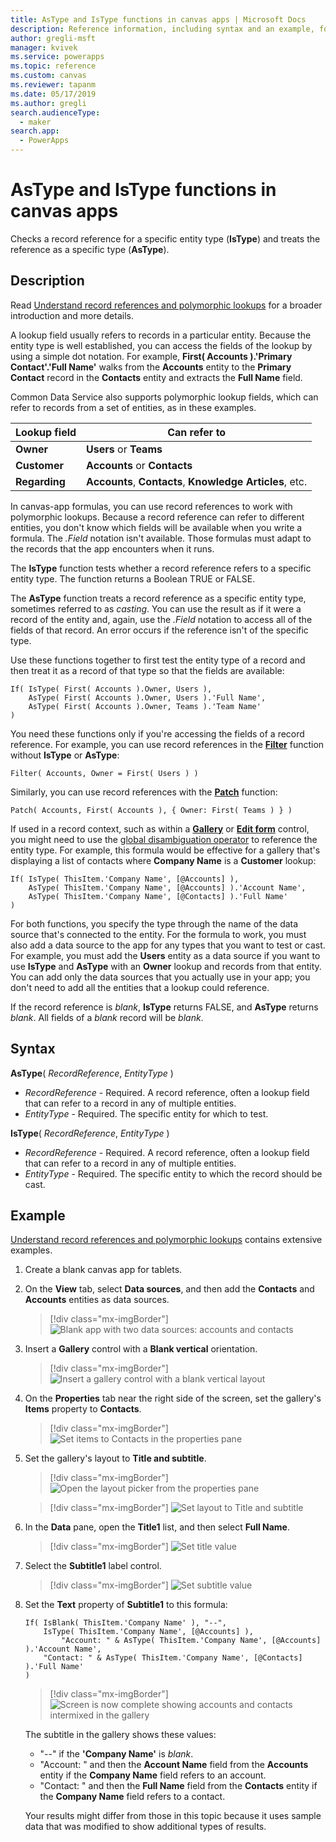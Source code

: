 ```yaml
---
title: AsType and IsType functions in canvas apps | Microsoft Docs
description: Reference information, including syntax and an example, for the AsType and IsType functions in canvas apps
author: gregli-msft
manager: kvivek
ms.service: powerapps
ms.topic: reference
ms.custom: canvas
ms.reviewer: tapanm
ms.date: 05/17/2019
ms.author: gregli
search.audienceType: 
  - maker
search.app: 
  - PowerApps
---
```


# AsType and IsType functions in canvas apps

Checks a record reference for a specific entity type (**IsType**) and treats the reference as a specific type (**AsType**).

## Description

Read [Understand record references and polymorphic lookups](../working-with-references.md) for a broader introduction and more details.

A lookup field usually refers to records in a particular entity. Because the entity type is well established, you can access the fields of the lookup by using a simple dot notation. For example, **First( Accounts ).'Primary Contact'.'Full Name'** walks from the **Accounts** entity to the **Primary Contact** record in the **Contacts** entity and extracts the **Full Name** field.

Common Data Service also supports polymorphic lookup fields, which can refer to records from a set of entities, as in these examples.

| Lookup field | Can refer to |
|--------------|--------------|
| **Owner** | **Users** or **Teams** |
| **Customer** | **Accounts** or **Contacts** |
| **Regarding** | **Accounts**, **Contacts**, **Knowledge Articles**, etc. |

<!--note from editor: Change "Knowledge Articles" to "Knowledge Base articles" if that is what is being referenced.   -->

In canvas-app formulas, you can use record references to work with polymorphic lookups. Because a record reference can refer to different entities, you don't know which fields will be available when you write a formula. The *.Field* notation isn't available. Those formulas must adapt to the records that the app encounters when it runs.

The **IsType** function tests whether a record reference refers to a specific entity type. The function returns a Boolean TRUE or FALSE.

The **AsType** function treats a record reference as a specific entity type, sometimes referred to as *casting*. You can use the result as if it were a record of the entity and, again, use the *.Field* notation to access all of the fields of that record. An error occurs if the reference isn't of the specific type.

Use these functions together to first test the entity type of a record and then treat it as a record of that type so that the fields are available:

```powerapps-dot
If( IsType( First( Accounts ).Owner, Users ),
    AsType( First( Accounts ).Owner, Users ).'Full Name',
    AsType( First( Accounts ).Owner, Teams ).'Team Name'
)
```

You need these functions only if you're accessing the fields of a record reference. For example, you can use record references in the [**Filter**](function-filter-lookup.md) function without **IsType** or **AsType**:

```powerapps-dot
Filter( Accounts, Owner = First( Users ) )
```

Similarly, you can use record references with the [**Patch**](function-patch.md) function:

```powerapps-dot
Patch( Accounts, First( Accounts ), { Owner: First( Teams ) } )
```  

If used in a record context, such as within a [**Gallery**](../controls/control-gallery.md) or [**Edit form**](../controls/control-form-detail.md) control, you might need to use the [global disambiguation operator](operators.md#disambiguation-operator) to reference the entity type. For example, this formula would be effective for a gallery that's displaying a list of contacts where **Company Name** is a **Customer** lookup:

```powerapps-dot
If( IsType( ThisItem.'Company Name', [@Accounts] ),
    AsType( ThisItem.'Company Name', [@Accounts] ).'Account Name',
    AsType( ThisItem.'Company Name', [@Contacts] ).'Full Name'
)
```

For both functions, you specify the type through the name of the data source that's connected to the entity. For the formula to work, you must also add a data source to the app for any types that you want to test or cast. For example, you must add the **Users** entity as a data source if you want to use **IsType** and **AsType** with an **Owner** lookup and records from that entity. You can add only the data sources that you actually use in your app; you don't need to add all the entities that a lookup could reference.

If the record reference is *blank*, **IsType** returns FALSE, and **AsType** returns *blank*. All fields of a *blank* record will be *blank*.

## Syntax

**AsType**( *RecordReference*, *EntityType* )

- *RecordReference* - Required. A record reference, often a lookup field that can refer to a record in any of multiple entities.
- *EntityType* - Required. The specific entity for which to test.

**IsType**( *RecordReference*, *EntityType* )

- *RecordReference* - Required. A record reference, often a lookup field that can refer to a record in any of multiple entities.
- *EntityType* - Required. The specific entity to which the record should be cast.

## Example

[Understand record references and polymorphic lookups](../working-with-references.md) contains extensive examples.

1. Create a blank canvas app for tablets.

1. On the **View** tab, select **Data sources**, and then add the **Contacts** and **Accounts** entities as data sources.
    > [!div class="mx-imgBorder"]
    > ![Blank app with two data sources: accounts and contacts](media/function-astype-istype/contacts-add-datasources.png)

1. Insert a **Gallery** control with a **Blank vertical** orientation.

    > [!div class="mx-imgBorder"]
    > ![Insert a gallery control with a blank vertical layout](media/function-astype-istype/contacts-customer-gallery.png)

1. On the **Properties** tab near the right side of the screen, set the gallery's **Items** property to **Contacts**.

    > [!div class="mx-imgBorder"]
    > ![Set items to Contacts in the properties pane](media/function-astype-istype/contacts-customer-datasource.png)

1. Set the gallery's layout to **Title and subtitle**.

    > [!div class="mx-imgBorder"]
    > ![Open the layout picker from the properties pane](media/function-astype-istype/contacts-customer-layout.png)

    > [!div class="mx-imgBorder"]
    > ![Set layout to Title and subtitle](media/function-astype-istype/contacts-customer-flyout.png)

1. In the **Data** pane, open the **Title1** list, and then select **Full Name**.

    > [!div class="mx-imgBorder"]
    > ![Set title value](media/function-astype-istype/contacts-customer-title.png)

1. Select the **Subtitle1** label control.

    > [!div class="mx-imgBorder"]
    > ![Set subtitle value](media/function-astype-istype/contacts-customer-subtitle.png)

1. Set the **Text** property of **Subtitle1** to this formula:

    ```powerapps-dot
    If( IsBlank( ThisItem.'Company Name' ), "--",
        IsType( ThisItem.'Company Name', [@Accounts] ),
            "Account: " & AsType( ThisItem.'Company Name', [@Accounts] ).'Account Name',
        "Contact: " & AsType( ThisItem.'Company Name', [@Contacts] ).'Full Name'
    )
    ```

    > [!div class="mx-imgBorder"]
    > ![Screen is now complete showing accounts and contacts intermixed in the gallery](media/function-astype-istype/contacts-customer-complete.png)

    The subtitle in the gallery shows these values:
    - "--" if the **'Company Name'** is *blank*.
    - "Account: " and then the **Account Name** field from the **Accounts** entity if the **Company Name** field refers to an account.
    - "Contact: " and then the **Full Name** field from the **Contacts** entity if the **Company Name** field refers to a contact.

    Your results might differ from those in this topic because it uses sample data that was modified to show additional types of results.
